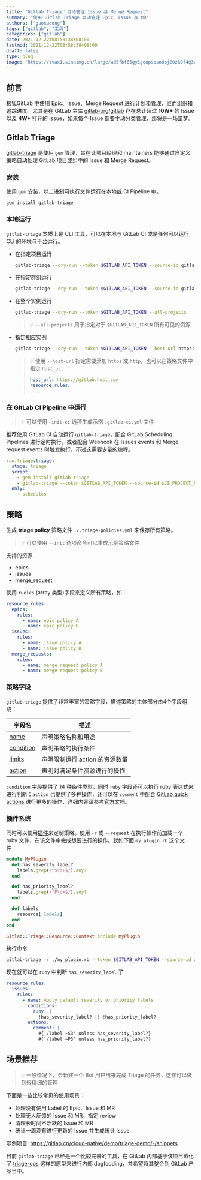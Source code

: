 ```yaml
---
title: "Gitlab Triage：自动管理 Issue 与 Merge Request"
summary: "使用 Gitlab Triage 自动管理 Epic、Issue 与 MR"
authors: ["guoxudong"]
tags: ["gitlab", "工具"]
categories: ["gitlab"]
date: 2021-12-22T08:58:38+08:00
lastmod: 2021-12-22T08:58:38+08:00
draft: false
type: blog
image: "https://tvax1.sinaimg.cn/large/ad5fbf65gy1gqupsoso0bj20zk0f4q3w.jpg"
---
```

## 前言

极狐GitLab 中使用 Epic、Issue、Merge Request 进行计划和管理，继而组织和追踪进度。尤其是在 GitLab 主库 [gitlab-org/gitlab](https://gitlab.com/gitlab-org/gitlab) 存在总计超过 **10W+** 的 Issue 以及 **4W+** 打开的 Issue，如果每个 Issue 都要手动分类管理，那将是一场噩梦。

## Gitlab Triage

[gitlab-triage](https://gitlab.com/gitlab-org/ruby/gems/gitlab-triage) 是使用 `gem` 管理，旨在让项目经理和 maintainers 能够通过自定义策略自动处理 GitLab 项目或组中的 Issue 和 Merge Request。

### 安装

使用 `gem` 安装，以二进制可执行文件运行在本地或 CI Pipeline 中。

```bash
gem install gitlab-triage
```

### 本地运行

`gitlab-triage` 本质上是 CLI 工具，可以在本地与 GitLab CI 或是任何可以运行 CLI 的环境与平台运行。

- 在指定项目运行

    ```bash
    gitlab-triage --dry-run --token $GITLAB_API_TOKEN --source-id gitlab-org/triage
    ```

- 在指定群组运行

    ```bash
    gitlab-triage --dry-run --token $GITLAB_API_TOKEN --source-id gitlab-org --source groups
    ```

- 在整个实例运行

    ```bash
    gitlab-triage --dry-run --token $GITLAB_API_TOKEN --all-projects
    ```

    > 💡 `--all-projects` 用于指定对于 `$GITLAB_API_TOKEN` 所有可见的资源

- 指定相应实例

    ```bash
    gitlab-triage --dry-run --token $GITLAB_API_TOKEN --host-url https://gitlab.cn --all-projects
    ```

    > 💡 使用 `--host-url` 指定需要添加 `https` 或 `http`，也可以在策略文件中指定 `host_url`
    >```yaml
    >host_url: https://gitlab.host.com
    >resource_rules:
    >	...
    >```

### 在 GItLab CI Pipeline 中运行

> 💡 可以使用 `—init-ci` 选项生成示例 `.gitlab-ci.yml` 文件

推荐使用 GitLab CI 自动运行 `gitlab-triage`，配合 GitLab Scheduling Pipelines 进行定时执行，或者配合 Webhook 在 Issues events 和 Merge request events 时触发执行，不过这需要少量的编程。

```yaml
run:triage:triage:
  stage: triage
  script:
    - gem install gitlab-triage
    - gitlab-triage --token $GITLAB_API_TOKEN --source-id $CI_PROJECT_PATH
  only:
    - schedules
```

## 策略

生成 **triage policy** 策略文件 `./.triage-policies.yml` 来保存所有策略。

> 💡 可以使用 `--init` 选项命令可以生成示例策略文件

支持的资源：

- epics
- issues
- merge_request

使用 `rueles` (array 类型)字段来定义所有策略，如：

```yaml
resource_rules:
  epics:
    rules:
      - name: epic policy A
      - name: epic policy B
  issues:
    rules:
      - name: issue policy A
      - name: issue policy B  
  merge_requests:
    rules:
      - name: merge request policy A
      - name: merge request policy B
```

### 策略字段

`gitlab-triage` 提供了非常丰富的策略字段，描述策略的主体部分由4个字段组成：

| 字段名 | 描述 |
| --- | --- |
| [name](https://gitlab.com/gitlab-org/ruby/gems/gitlab-triage#name-field) | 声明策略名称和用途 |
| [condition](https://gitlab.com/gitlab-org/ruby/gems/gitlab-triage#conditions-field) | 声明策略的执行条件 |
| [limits](https://gitlab.com/gitlab-org/ruby/gems/gitlab-triage#limits-field) | 声明限制运行 action 的资源数量 |
| [action](https://gitlab.com/gitlab-org/ruby/gems/gitlab-triage#actions-field) | 声明对满足条件资源进行的操作 |

`condition` 字段提供了 14 种条件类型，同时 `ruby` 字段还可以执行 ruby 表达式来进行判断；`action` 也提供了多种操作，还可以在 `comment` 中配合 [GitLab quick actions](https://docs.gitlab.com/ee/user/project/quick_actions.html) 进行更多的操作，详细内容请参考[官方文档](https://gitlab.com/gitlab-org/ruby/gems/gitlab-triage#fields)。

### 插件系统

同时可以使用[插件](https://gitlab.com/gitlab-org/gitlab-triage#can-i-customize)来定制策略。使用 `-r` 或 `--request` 在执行操作前加载一个 ruby 文件，在该文件中完成想要进行的操作。就如下面 `my_plugin.rb` 这个文件：

```ruby
module MyPlugin
  def has_severity_label?
    labels.grep(/^S\d+$/).any?
  end

  def has_priority_label?
    labels.grep(/^P\d+$/).any?
  end

  def labels
    resource[:labels]
  end
end

Gitlab::Triage::Resource::Context.include MyPlugin
```

执行命令

```bash
gitlab-triage -r ./my_plugin.rb --token $GITLAB_API_TOKEN --source-id gitlab-org/triage
```

现在就可以在 `ruby` 中判断 `has_severity_label` 了

```yaml
resource_rules:
  issues:
    rules:
      - name: Apply default severity or priority labels
        conditions:
          ruby: |
            !has_severity_label? || !has_priority_label?
        actions:
          comment: |
            #{'/label ~S3' unless has_severity_label?}
            #{'/label ~P3' unless has_priority_label?}
```

## 场景推荐

> 💡 一般情况下，会新建一个 Bot 用户用来完成 Triage 的任务，这样可以做到很精细的管理

下面是一些比较常见的使用场景：

- 处理没有使用 Label 的 Epic、Issue 和 MR
- 处理无人反馈的 Issue 和 MR，指定 review
- 清理长时间不活跃的 Issue 和 MR
- 统计一周没有进行更新的 Issue 并生成统计 Issue

示例项目: <https://gitlab.cn/cloud-native/demo/triage-demo/-/snippets>

目前 `gitlab-triage` 已经是一个比较完备的工具，在 GitLab 内部基于该项目孵化了 [triage-ops](https://gitlab.com/gitlab-org/quality/triage-ops) 这样的原型来进行内部 dogfooding，并希望将其整合到 GitLab 产品当中。
